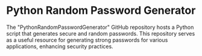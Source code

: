 # Python Random Password Generator
The "PythonRandomPasswordGenerator" GitHub repository hosts a Python script that generates secure and random passwords. This repository serves as a useful resource for generating strong passwords for various applications, enhancing security practices.
